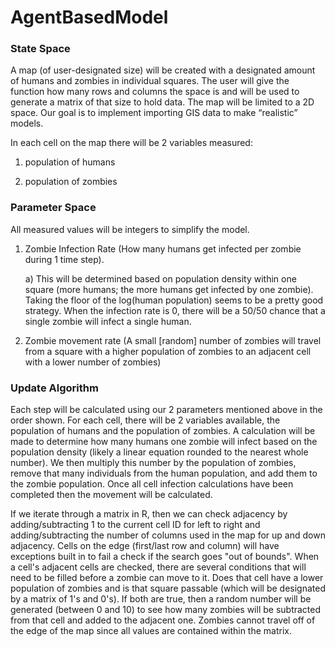 # AgentBasedModel

### State Space

A map (of user-designated size) will be created with a designated amount of humans and zombies in individual squares. The user will give the function how many rows and columns the space is and will be used to generate a matrix of that size to hold data. The map will be limited to a 2D space. Our goal is to implement importing GIS data to make “realistic” models.

In each cell on the map there will be 2 variables measured: 

1) population of humans 

2) population of zombies

 

### Parameter Space

All measured values will be integers to simplify the model.

1) Zombie Infection Rate (How many humans get infected per zombie during 1 time step). 

    a) This will be determined based on population density within one square (more humans; the more humans get infected by one zombie). Taking the floor of the log(human population) seems to be a pretty good strategy. When the infection rate is 0, there will be a 50/50 chance that a single zombie will infect a single human.

2) Zombie movement rate (A small [random] number of zombies will travel from a square with a higher population of zombies to an adjacent cell with a lower number of zombies)

 
 
### Update Algorithm

Each step will be calculated using our 2 parameters mentioned above in the order shown. For each cell, there will be 2 variables available, the population of humans and the population of zombies. A calculation will be made to determine how many humans one zombie will infect based on the population density (likely a linear equation rounded to the nearest whole number). We then multiply this number by the population of zombies, remove that many individuals from the human population, and add them to the zombie population. Once all cell infection calculations have been completed then the movement will be calculated. 

If we iterate through a matrix in R, then we can check adjacency by adding/subtracting 1 to the current cell ID for left to right and adding/subtracting the number of columns used in the map for up and down adjacency. Cells on the edge (first/last row and column) will have exceptions built in to fail a check if the search goes "out of bounds". When a cell's adjacent cells are checked, there are several conditions that will need to be filled before a zombie can move to it. Does that cell have a lower population of zombies and is that square passable (which will be designated by a matrix of 1's and 0's). If both are true, then a random number will be generated (between 0 and 10) to see how many zombies will be subtracted from that cell and added to the adjacent one. Zombies cannot travel off of the edge of the map since all values are contained within the matrix.
